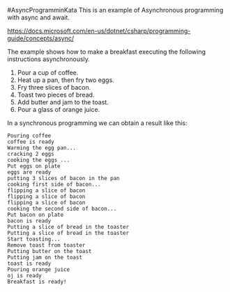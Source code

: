 #AsyncProgramminKata
This is an example of Asynchronous programming with async and await.

https://docs.microsoft.com/en-us/dotnet/csharp/programming-guide/concepts/async/

The example shows how to make a breakfast executing the following instructions asynchronously.

1. Pour a cup of coffee.
2. Heat up a pan, then fry two eggs.
3. Fry three slices of bacon.
4. Toast two pieces of bread.
5. Add butter and jam to the toast.
6. Pour a glass of orange juice.

In a synchronous programming we can obtain a result like this:

```
Pouring coffee
coffee is ready
Warming the egg pan...
cracking 2 eggs
cooking the eggs ...
Put eggs on plate
eggs are ready
putting 3 slices of bacon in the pan
cooking first side of bacon...
flipping a slice of bacon
flipping a slice of bacon
flipping a slice of bacon
cooking the second side of bacon...
Put bacon on plate
bacon is ready
Putting a slice of bread in the toaster
Putting a slice of bread in the toaster
Start toasting...
Remove toast from toaster
Putting butter on the toast
Putting jam on the toast
toast is ready
Pouring orange juice
oj is ready
Breakfast is ready!
```

